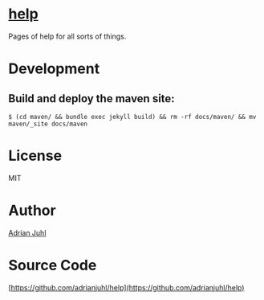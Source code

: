 # [help](https://adrianjuhl.github.io/help/)

Pages of help for all sorts of things.

# Development

## Build and deploy the maven site:
```
$ (cd maven/ && bundle exec jekyll build) && rm -rf docs/maven/ && mv maven/_site docs/maven
```

# License

MIT

# Author

[Adrian Juhl](http://github.com/adrianjuhl)

# Source Code

[https://github.com/adrianjuhl/help](https://github.com/adrianjuhl/help)
